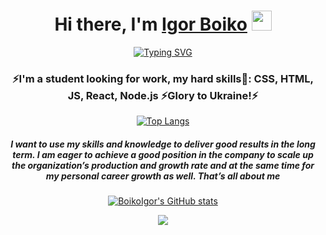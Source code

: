 <h1 align="center">Hi there, I'm <a href="https://www.linkedin.com/in/igor-boiko/?locale=en_US" target="_blank">Igor Boiko</a> 
<img src="https://github.com/blackcater/blackcater/raw/main/images/Hi.gif" height="32"/></h1>
<div align="center"><a href="https://git.io/typing-svg"><img src="https://readme-typing-svg.herokuapp.com?font=Fira+Code&pause=1000&color=23E6F7&center=true&vCenter=true&width=435&lines=I%60m++your+future+full+stack+developer" alt="Typing SVG" /></a>
<h3>⚡I'm a student looking for work, my hard skills🌱: CSS, HTML, JS, React, Node.js ⚡Glory to Ukraine!⚡</h3>

  [![Top Langs](https://github-readme-stats.vercel.app/api/top-langs/?username=BoikoIgor&layout=compact&theme=transparent)](https://github.com/BoikoIgor/github-readme-stats)

<h5 align="center">I want to use my skills and knowledge to deliver good results in the long term. I am eager to achieve a good position in the company to scale up the organization’s production and growth rate and at the same time for my personal career growth as well. That’s all about me</h5>

[![BoikoIgor's GitHub stats](https://github-readme-stats.vercel.app/api?username=BoikoIgor&show_icons=true&theme=transparent&hide_border)](https://github.com/BoikoIgor/github-readme-stats)

<picture>
<source 
  srcset="https://github-readme-stats.vercel.app/api?username=BoikoIgor&show_icons=true&theme=transparent"
  media="(hide_border)"
/>
<source
  srcset="https://github-readme-stats.vercel.app/api?username=BoikoIgor&show_icons=true"
  media="(hide_border)"
/>
<img src="https://github-readme-stats.vercel.app/api?username=BoikoIgor&show_icons=true" />
</picture></div>

<!--
**BoikoIgor/BoikoIgor** is a ✨ _special_ ✨ repository because its `README.md` (this file) appears on your GitHub profile.

Here are some ideas to get you started:

- 🔭 I’m currently working on ...
- 🌱 I’m currently learning ...
- 👯 I’m looking to collaborate on ...
- 🤔 I’m looking for help with ...
- 💬 Ask me about ...
- 📫 How to reach me: ...
- 😄 Pronouns: ...
- ⚡ Fun fact: ...
-->
